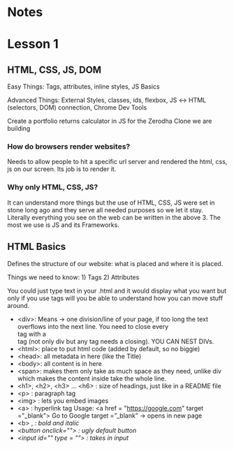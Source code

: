 # Notes
# Lesson 1

## HTML, CSS, JS, DOM

Easy Things:
Tags, attributes, inline styles, JS Basics

Advanced Things:
External Styles, classes, ids, flexbox, JS ↔ HTML (selectors, DOM) connection, Chrome Dev Tools

Create a portfolio returns calculator in JS for the Zerodha Clone we are building

### How do browsers render websites?

Needs to allow people to hit a specific url server and rendered the html, css, js on our screen.
Its job is to render it.

### Why only HTML, CSS, JS?

It can understand more things but the use of HTML, CSS, JS were set in stone long ago and they serve all needed purposes so we let it stay. Literally everything you see on the web can be written in the above 3.
The most we use is JS and its Frameworks.

## HTML Basics

Defines the structure of our website: what is placed and where it is placed.

Things we need to know: 1) Tags 2) Attributes

You could just type text in your .html and it would display what you want but only if you use tags will you be able to understand how you can move stuff around.

- \<div>: Means → one division/line of your page, if too long the text overflows into the next line.
You need to close every <div> tag with a </div> tag (not only div but any tag needs a closing).
YOU CAN NEST DIVs.
- \<html>: place to put html code (added by default, so no biggie)
- \<head>: all metadata in here (like the Title)
- \<body>: all content is in here
- \<span>: makes them only take as much space as they need, unlike div which makes the content inside take the whole line.
- \<h1>, \<h2>, \<h3> … \<h6> : size of headings, just like in a README file
- \<p> : paragraph tag
- \<img> : lets you embed images
- \<a> : hyperlink tag 
Usage: \<a href = "https://google.com" target ="_blank"> Go to Google</a>
target =”_blank” → opens in new page
- \<b> , <i> : bold and italic
- \<button onclick=""> : ugly default button
- \<input id="" type = ""> : takes in input
